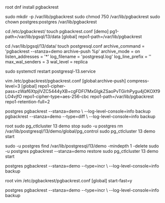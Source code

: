 
root
  dnf install pgbackrest
  
  sudo mkdir -p /var/lib/pgbackrest
  sudo chmod 750 /var/lib/pgbackrest
  sudo chown postgres:postgres /var/lib/pgbackrest
  
  cd /etc/pgbackrest/
  touch pgbackrest.conf
    [demo]
    pg1-path=/var/lib/pgsql/13/data
    [global]
    repo1-path=/var/lib/pgbackrest
    
  cd /var/lib/pgsql/13/data/
  touch postgresql.conf
    archive_command = 'pgbackrest --stanza=demo archive-push %p'
    archive_mode = on
    listen_addresses = '*'
    log_filename = 'postgresql.log'
    log_line_prefix = ''
    max_wal_senders = 3
    wal_level = replica
    
  sudo systemctl restart postgresql-13.service
  
  vim /etc/pgbackrest/pgbackrest.conf
    [global:archive-push]
    compress-level=3
    [global]
    repo1-cipher-pass=zWaf6XtpjIVZC5444yXB+cgFDFl7MxGlgkZSaoPvTGirhPygu4jOKOXf9LO4vjfO
    repo1-cipher-type=aes-256-cbc
    repo1-path=/var/lib/pgbackrest
    repo1-retention-full=2

postgres
  pgbackrest --stanza=demo \ --log-level-console=info backup
  pgbackrest --stanza=demo --type=diff \ --log-level-console=info backup
  
root
  sudo pg_ctlcluster 13 demo stop
  sudo -u postgres rm /var/lib/postgresql/13/demo/global/pg_control
  sudo pg_ctlcluster 13 demo start
  
  sudo -u postgres find /var/lib/postgresql/13/demo -mindepth 1 -delete
  sudo -u postgres pgbackrest --stanza=demo restore
  sudo pg_ctlcluster 13 demo start
  
postgres
  pgbackrest --stanza=demo --type=incr \ --log-level-console=info backup
  
root 
  vim /etc/pgbackrest/pgbackrest.conf 
    [global]
    start-fast=y
    
postgres
  pgbackrest --stanza=demo --type=incr \ --log-level-console=info backup
  
